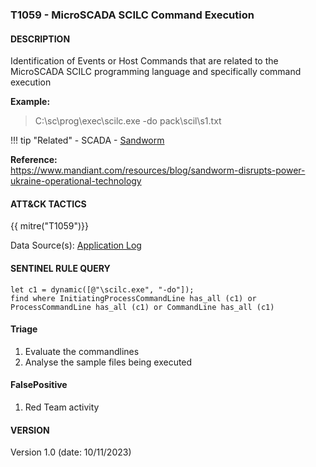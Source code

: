 ### T1059 - MicroSCADA SCILC Command Execution

#### DESCRIPTION

Identification of Events or Host Commands that are related to the MicroSCADA SCILC programming language and specifically command execution

**Example:**

> C:\\sc\\prog\\exec\\scilc.exe -do pack\\scil\\s1.txt

!!! tip "Related"
    - SCADA
    - [Sandworm](https://attack.mitre.org/groups/G0034/)

**Reference:**\
https://www.mandiant.com/resources/blog/sandworm-disrupts-power-ukraine-operational-technology

#### ATT&CK TACTICS

{{ mitre("T1059")}}

Data Source(s):
[Application Log](https://attack.mitre.org/datasources/DS0015/)

#### SENTINEL RULE QUERY

```
let c1 = dynamic([@"\scilc.exe", "-do"]);
find where InitiatingProcessCommandLine has_all (c1) or ProcessCommandLine has_all (c1) or CommandLine has_all (c1) 
```

#### Triage

1. Evaluate the commandlines
1. Analyse the sample files being executed

#### FalsePositive

1. Red Team activity

#### VERSION

Version 1.0 (date: 10/11/2023)
